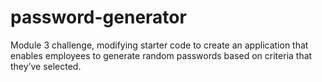 # password-generator
Module 3 challenge, modifying starter code to create an application that enables employees to generate random passwords based on criteria that they’ve selected.
